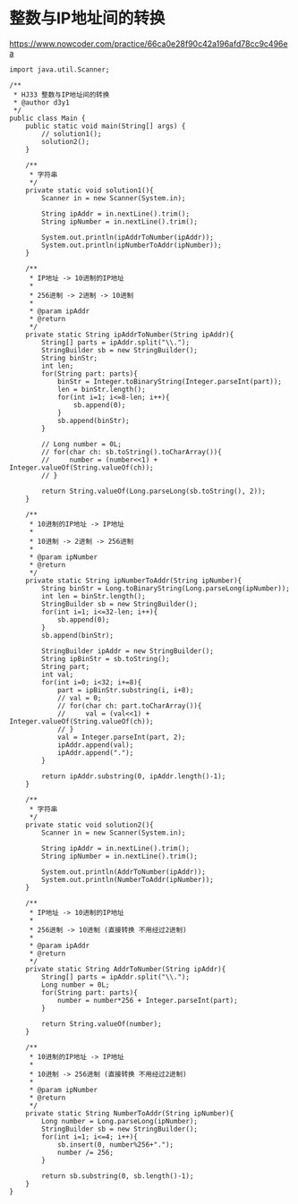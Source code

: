 # 整数与IP地址间的转换
https://www.nowcoder.com/practice/66ca0e28f90c42a196afd78cc9c496ea

    import java.util.Scanner;
    
    /**
     * HJ33 整数与IP地址间的转换
     * @author d3y1
     */
    public class Main {
        public static void main(String[] args) {
            // solution1();
            solution2();
        }
    
        /**
         * 字符串
         */
        private static void solution1(){
            Scanner in = new Scanner(System.in);
    
            String ipAddr = in.nextLine().trim();
            String ipNumber = in.nextLine().trim();
    
            System.out.println(ipAddrToNumber(ipAddr));
            System.out.println(ipNumberToAddr(ipNumber));
        }
    
        /**
         * IP地址 -> 10进制的IP地址
         * 
         * 256进制 -> 2进制 -> 10进制
         * 
         * @param ipAddr
         * @return
         */
        private static String ipAddrToNumber(String ipAddr){
            String[] parts = ipAddr.split("\\.");
            StringBuilder sb = new StringBuilder();
            String binStr;
            int len;
            for(String part: parts){
                binStr = Integer.toBinaryString(Integer.parseInt(part));
                len = binStr.length();
                for(int i=1; i<=8-len; i++){
                    sb.append(0);
                }
                sb.append(binStr);
            }
    
            // Long number = 0L;
            // for(char ch: sb.toString().toCharArray()){
            //     number = (number<<1) + Integer.valueOf(String.valueOf(ch));
            // }
    
            return String.valueOf(Long.parseLong(sb.toString(), 2));
        }
    
        /**
         * 10进制的IP地址 -> IP地址
         * 
         * 10进制 -> 2进制 -> 256进制
         * 
         * @param ipNumber
         * @return
         */
        private static String ipNumberToAddr(String ipNumber){
            String binStr = Long.toBinaryString(Long.parseLong(ipNumber));
            int len = binStr.length();
            StringBuilder sb = new StringBuilder();
            for(int i=1; i<=32-len; i++){
                sb.append(0);
            }
            sb.append(binStr);
    
            StringBuilder ipAddr = new StringBuilder();
            String ipBinStr = sb.toString();
            String part;
            int val;
            for(int i=0; i<32; i+=8){
                part = ipBinStr.substring(i, i+8);
                // val = 0;
                // for(char ch: part.toCharArray()){
                //     val = (val<<1) + Integer.valueOf(String.valueOf(ch));
                // }
                val = Integer.parseInt(part, 2);
                ipAddr.append(val);
                ipAddr.append(".");
            }
    
            return ipAddr.substring(0, ipAddr.length()-1);
        }
    
        /**
         * 字符串
         */
        private static void solution2(){
            Scanner in = new Scanner(System.in);
    
            String ipAddr = in.nextLine().trim();
            String ipNumber = in.nextLine().trim();
    
            System.out.println(AddrToNumber(ipAddr));
            System.out.println(NumberToAddr(ipNumber));
        }
    
        /**
         * IP地址 -> 10进制的IP地址
         * 
         * 256进制 -> 10进制 (直接转换 不用经过2进制)
         * 
         * @param ipAddr
         * @return
         */
        private static String AddrToNumber(String ipAddr){
            String[] parts = ipAddr.split("\\.");
            Long number = 0L;
            for(String part: parts){
                number = number*256 + Integer.parseInt(part);
            }
    
            return String.valueOf(number);
        }
    
        /**
         * 10进制的IP地址 -> IP地址
         * 
         * 10进制 -> 256进制 (直接转换 不用经过2进制)
         * 
         * @param ipNumber
         * @return
         */
        private static String NumberToAddr(String ipNumber){
            Long number = Long.parseLong(ipNumber);
            StringBuilder sb = new StringBuilder();
            for(int i=1; i<=4; i++){
                sb.insert(0, number%256+".");
                number /= 256;
            }
    
            return sb.substring(0, sb.length()-1);
        }
    }
    

